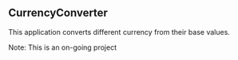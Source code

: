 
## CurrencyConverter

This application converts different currency from their base values.


Note: This is an on-going project
